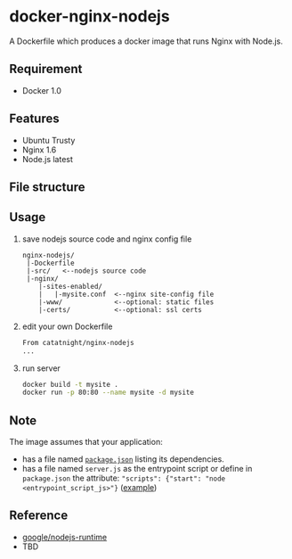 docker-nginx-nodejs
==========

 A Dockerfile which produces a docker image that runs Nginx with Node.js.

## Requirement
+ Docker 1.0

## Features
+ Ubuntu Trusty
+ Nginx 1.6
+ Node.js latest

## File structure


## Usage
1. save nodejs source code and nginx config file

	```
	nginx-nodejs/
	 |-Dockerfile
	 |-src/   <--nodejs source code
	 |-nginx/
	 	|-sites-enabled/
	 	|	|-mysite.conf  <--nginx site-config file
	 	|-www/             <--optional: static files
	 	|-certs/           <--optional: ssl certs

	```
2. edit your own Dockerfile

	```bash
	From catatnight/nginx-nodejs
	...
	```
3. run server

	```bash
	docker build -t mysite .
	docker run -p 80:80 --name mysite -d mysite
	```

## Note
The image assumes that your application:

- has a file named [`package.json`](https://www.npmjs.org/doc/json.html) listing its dependencies.
- has a file named `server.js` as the entrypoint script or define in `package.json` the attribute: `"scripts": {"start": "node <entrypoint_script_js>"}` ([example](https://github.com/GoogleCloudPlatform/nodejs-docker/tree/master/runtime))

## Reference
+ [google/nodejs-runtime](https://github.com/GoogleCloudPlatform/nodejs-docker/tree/master/runtime)
+ TBD
